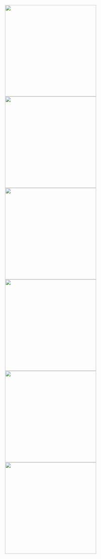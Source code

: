<img width="300px" src="./ss1.png"/>
<img width="300px" src="./ss2.png"/>
<img width="300px" src="./ss3.png"/>
<img width="300px" src="./ss4.png"/>
<img width="300px" src="./ss5.png"/>
<img width="300px" src="./ss6.png"/>
